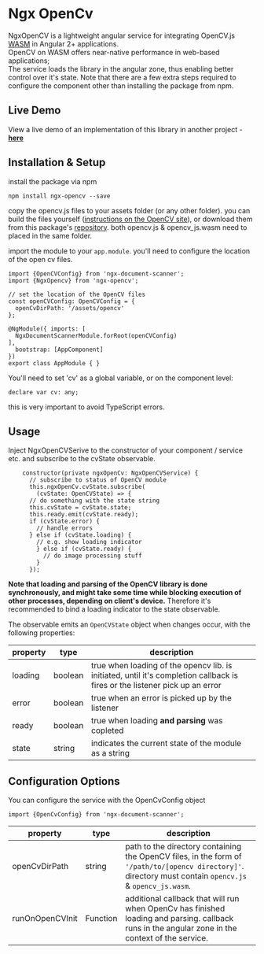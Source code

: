 # Ngx OpenCv
NgxOpenCV is a lightweight angular service for integrating OpenCV.js [WASM](https://webassembly.org/) in Angular 2+ applications.  
OpenCV on WASM offers near-native performance in web-based applications;  
The service loads the library in the angular zone, thus enabling better control over it's state.
Note that there are a few extra steps required to configure the component other than installing the package from npm.

## Live Demo
View a live demo of an implementation of this library in another project - **[here](https://roiperlman.github.io/ngx-document-scanner)**

## Installation & Setup
install the package via npm

    npm install ngx-opencv --save

copy the opencv.js files to your assets folder (or any other folder). you can build the files yourself ([instructions on the OpenCV site](https://docs.opencv.org/3.4/d4/da1/tutorial_js_setup.html)), or download them from this package's [repository](https://github.com/roiperlman/ngx-document-scanner).
both opencv.js & opencv_js.wasm need to placed in the same folder.

import the module to your `app.module`. you'll need to configure the location of the open cv files.
	
    import {OpenCVConfig} from 'ngx-document-scanner';
    import {NgxOpencv} from 'ngx-opencv';
    
    // set the location of the OpenCV files
    const openCVConfig: OpenCVConfig = {
	  openCvDirPath: '/assets/opencv'  
	};
	
    @NgModule({ imports: [
      NgxDocumentScannerModule.forRoot(openCVConfig)
    ],
      bootstrap: [AppComponent]  
    })
    export class AppModule { }
    
    
You'll need to set 'cv' as a global variable, or on the component level:

    declare var cv: any; 

this is very important to avoid TypeScript errors.

## Usage

Inject NgxOpenCVSerive to the constructor of your component / service etc. and subscribe to the cvState observable.

		constructor(private ngxOpenCv: NgxOpenCVService) {  
		  // subscribe to status of OpenCV module  
		  this.ngxOpenCv.cvState.subscribe(
		    (cvState: OpenCVState) => {  
          // do something with the state string
          this.cvState = cvState.state;  
          this.ready.emit(cvState.ready);  
          if (cvState.error) {
            // handle errors
          } else if (cvState.loading) {
            // e.g. show loading indicator  
            } else if (cvState.ready) {  
              // do image processing stuff
            }  
		  });

**Note that loading and parsing of the OpenCV library is done synchronously, and might take some time while blocking execution of other processes, depending on client's device.** Therefore it's recommended to bind a loading indicator to the state observable. 

The observable emits an `OpenCVState` object when changes occur, with the following properties: 

| property |type  | description |
|--|--|--|
| loading | boolean  | true when loading of the opencv  lib. is initiated, until it's completion callback is fires or the listener pick up an error |
| error | boolean | true when an error is picked up by the listener |
| ready | boolean | true when loading **and parsing** was copleted |
| state | string | indicates the current state of the module as a string |


## Configuration Options
You can configure the service with the OpenCvConfig object

    import {OpenCvConfig} from 'ngx-document-scanner';

| property | type | description |  
|--|--|--|  
|openCvDirPath| string |  path to the directory containing the OpenCV files, in the form of `'/path/to/[opencv directory]'`. directory must contain `opencv.js` & `opencv_js.wasm`.|
|runOnOpenCVInit| Function| additional callback that will run when OpenCv has finished loading and parsing. callback runs in the angular zone in the context of the service.|
    
